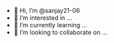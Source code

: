 - 👋 Hi, I’m @sanjay21-06
- 👀 I’m interested in ...
- 🌱 I’m currently learning ...
- 💞️ I’m looking to collaborate on ...

<!---
sanjay21-06/sanjay21-06 is a ✨ special ✨ repository because its `README.md` (this file) appears on your GitHub profile.
You can click the Preview link to take a look at your changes.
--->
